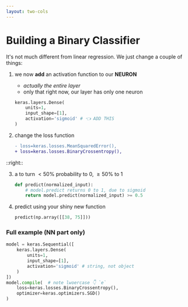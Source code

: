 ```yaml
---
layout: two-cols
---
```


# Building a Binary Classifier

It's not much different from linear regression.  We just change a couple of things:

1. we now **add** an activation function to our **NEURON** 
   - _actually the entire layer_
   - only that right now, our layer has only one neuron
    ```py {4|all}
    keras.layers.Dense(
        units=1, 
        input_shape=[1], 
        activation='sigmoid' # 👈 ADD THIS
    )
    ```

2. change the loss function
   ```diff
   - loss=keras.losses.MeanSquaredError(),
   + loss=keras.losses.BinaryCrossentropy(),
   ```

::right::

3. <twemoji-pencil /> a <mdi-function /> to turn $\lt 50\%$ probability to $0$, $\ge 50\%$ to $1$
    ```py
    def predict(normalized_input):
        # model.predict returns 0 to 1, due to sigmoid
        return model.predict(normalized_input) >= 0.5
    ```

4. predict using your shiny new function
    ```py
    predict(np.array([[38, 75]]))
    ```

### Full example (NN part only)

```py {5|9|all}
model = keras.Sequential([
    keras.layers.Dense(
        units=1, 
        input_shape=[1], 
        activation='sigmoid' # string, not object
    )
])
model.compile(  # note lwoercase 👇 `e`
    loss=keras.losses.BinaryCrossentropy(),
    optimizer=keras.optimizers.SGD()
)
```

<style>
  .slidev-code {
    overflow: hidden;
  }
</style>